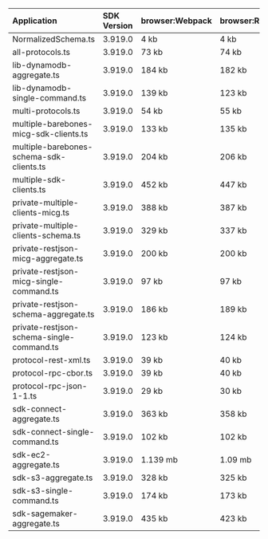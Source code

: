 | Application                               | SDK Version | browser:Webpack | browser:Rollup | browser:EsBuild |
| :---------------------------------------- | :---------- | :-------------- | :------------- | :-------------- |
| NormalizedSchema.ts                       | 3.919.0     | 4 kb            | 4 kb           | 4 kb            |
| all-protocols.ts                          | 3.919.0     | 73 kb           | 74 kb          | 105 kb          |
| lib-dynamodb-aggregate.ts                 | 3.919.0     | 184 kb          | 182 kb         | 188 kb          |
| lib-dynamodb-single-command.ts            | 3.919.0     | 139 kb          | 123 kb         | 131 kb          |
| multi-protocols.ts                        | 3.919.0     | 54 kb           | 55 kb          | 104 kb          |
| multiple-barebones-micg-sdk-clients.ts    | 3.919.0     | 133 kb          | 135 kb         | 164 kb          |
| multiple-barebones-schema-sdk-clients.ts  | 3.919.0     | 204 kb          | 206 kb         | 235 kb          |
| multiple-sdk-clients.ts                   | 3.919.0     | 452 kb          | 447 kb         | 459 kb          |
| private-multiple-clients-micg.ts          | 3.919.0     | 388 kb          | 387 kb         | 404 kb          |
| private-multiple-clients-schema.ts        | 3.919.0     | 329 kb          | 337 kb         | 356 kb          |
| private-restjson-micg-aggregate.ts        | 3.919.0     | 200 kb          | 200 kb         | 204 kb          |
| private-restjson-micg-single-command.ts   | 3.919.0     | 97 kb           | 97 kb          | 101 kb          |
| private-restjson-schema-aggregate.ts      | 3.919.0     | 186 kb          | 189 kb         | 194 kb          |
| private-restjson-schema-single-command.ts | 3.919.0     | 123 kb          | 124 kb         | 154 kb          |
| protocol-rest-xml.ts                      | 3.919.0     | 39 kb           | 40 kb          | 104 kb          |
| protocol-rpc-cbor.ts                      | 3.919.0     | 39 kb           | 40 kb          | 104 kb          |
| protocol-rpc-json-1-1.ts                  | 3.919.0     | 29 kb           | 30 kb          | 104 kb          |
| sdk-connect-aggregate.ts                  | 3.919.0     | 363 kb          | 358 kb         | 364 kb          |
| sdk-connect-single-command.ts             | 3.919.0     | 102 kb          | 102 kb         | 106 kb          |
| sdk-ec2-aggregate.ts                      | 3.919.0     | 1.139 mb        | 1.09 mb        | 1.088 mb        |
| sdk-s3-aggregate.ts                       | 3.919.0     | 328 kb          | 325 kb         | 331 kb          |
| sdk-s3-single-command.ts                  | 3.919.0     | 174 kb          | 173 kb         | 179 kb          |
| sdk-sagemaker-aggregate.ts                | 3.919.0     | 435 kb          | 423 kb         | 429 kb          |
